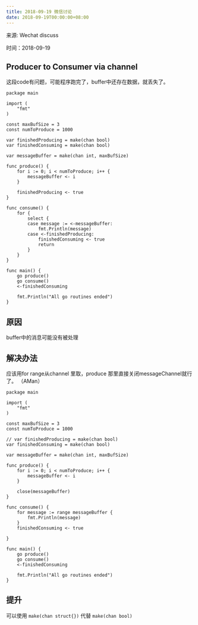 ```yaml
---
title: 2018-09-19 微信讨论
date: 2018-09-19T00:00:00+08:00
---
```

来源: Wechat discuss

时间：2018-09-19

## Producer to Consumer via channel
这段code有问题，可能程序跑完了，buffer中还存在数据，就丢失了。

```golang
package main

import (
	"fmt"
)

const maxBufSize = 3
const numToProduce = 1000

var finishedProducing = make(chan bool)
var finishedConsuming = make(chan bool)

var messageBuffer = make(chan int, maxBufSize)

func produce() {
	for i := 0; i < numToProduce; i++ {
		messageBuffer <- i
	}

	finishedProducing <- true
}

func consume() {
	for {
		select {
		case message := <-messageBuffer:
			fmt.Println(message)
		case <-finishedProducing:
			finishedConsuming <- true
			return
		}
	}
}

func main() {
	go produce()
	go consume()
	<-finishedConsuming

	fmt.Println("All go routines ended")
}

```

## 原因
buffer中的消息可能没有被处理


## 解决办法

应该用for range从channel 里取，produce 那里直接关闭messageChannel就行了。 （AMan）

```golang
package main

import (
	"fmt"
)

const maxBufSize = 3
const numToProduce = 1000

// var finishedProducing = make(chan bool)
var finishedConsuming = make(chan bool)

var messageBuffer = make(chan int, maxBufSize)

func produce() {
	for i := 0; i < numToProduce; i++ {
		messageBuffer <- i
	}

	close(messageBuffer)
}

func consume() {
	for message := range messageBuffer {
		fmt.Println(message)
	}
	finishedConsuming <- true

}

func main() {
	go produce()
	go consume()
	<-finishedConsuming

	fmt.Println("All go routines ended")
}

```

## 提升

可以使用 `make(chan struct{})` 代替 `make(chan bool)`
